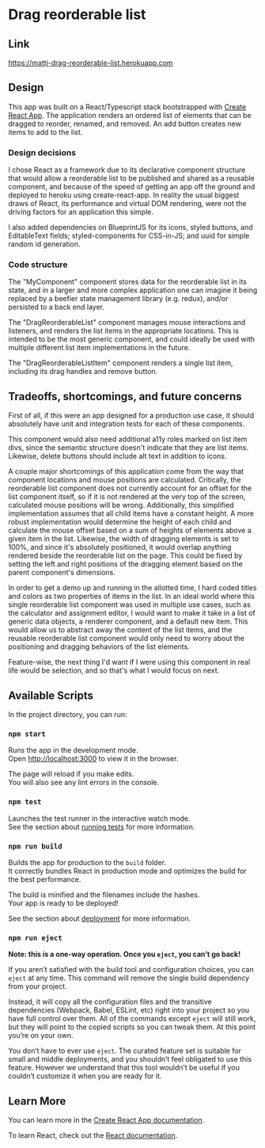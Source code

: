 # Drag reorderable list

## Link
https://mattj-drag-reorderable-list.herokuapp.com

## Design
This app was built on a React/Typescript stack bootstrapped with [Create React App](https://github.com/facebook/create-react-app). The application renders an ordered list of elements that can be dragged to reorder, renamed, and removed. An add button creates new items to add to the list.

### Design decisions
I chose React as a framework due to its declarative component structure that would allow a reorderable list to be published and shared as a reusable component, and because of the speed of getting an app off the ground and deployed to heroku using create-react-app. In reality the usual biggest draws of React, its performance and virtual DOM rendering, were not the driving factors for an application this simple.

I also added dependencies on BlueprintJS for its icons, styled buttons, and EditableText fields; styled-components for CSS-in-JS; and uuid for simple random id generation.

### Code structure

The "MyComponent" component stores data for the reorderable list in its state, and in a larger and more complex application one can imagine it being replaced by a beefier state management library (e.g. redux), and/or persisted to a back end layer.

The "DragReorderableList" component manages mouse interactions and listeners, and renders the list items in the appropriate locations. This is intended to be the most generic component, and could ideally be used with multiple different list item implementations in the future.

The "DragReorderableListItem" component renders a single list item, including its drag handles and remove button.


## Tradeoffs, shortcomings, and future concerns

First of all, if this were an app designed for a production use case, it should absolutely have unit and integration tests for each of these components.

This component would also need additional a11y roles marked on list item divs, since the semantic structure doesn't indicate that they are list items. Likewise, delete buttons should include alt text in addition to icons.

A couple major shortcomings of this application come from the way that component locations and mouse positions are calculated. Critically, the reorderable list component does not currently account for an offset for the list component itself, so if it is not rendered at the very top of the screen, calculated mouse positions will be wrong. Additionally, this simplified implementation assumes that all child items have a constant height. A more robust implementation would determine the height of each child and calculate the mouse offset based on a sum of heights of elements above a given item in the list. Likewise, the width of dragging elements is set to 100%, and since it's absolutely positioned, it would overlap anything rendered beside the reorderable list on the page. This could be fixed by setting the left and right positions of the dragging element based on the parent component's dimensions.

In order to get a demo up and running in the allotted time, I hard coded titles and colors as two properties of items in the list. In an ideal world where this single reorderable list component was used in multiple use cases, such as the calculator and assignment editor, I would want to make it take in a list of generic data objects, a renderer component, and a default new item. This would allow us to abstract away the content of the list items, and the reusable reorderable list component would only need to worry about the positioning and dragging behaviors of the list elements.

Feature-wise, the next thing I'd want if I were using this component in real life would be selection, and so that's what I would focus on next.

## Available Scripts

In the project directory, you can run:

### `npm start`

Runs the app in the development mode.<br>
Open [http://localhost:3000](http://localhost:3000) to view it in the browser.

The page will reload if you make edits.<br>
You will also see any lint errors in the console.

### `npm test`

Launches the test runner in the interactive watch mode.<br>
See the section about [running tests](https://facebook.github.io/create-react-app/docs/running-tests) for more information.

### `npm run build`

Builds the app for production to the `build` folder.<br>
It correctly bundles React in production mode and optimizes the build for the best performance.

The build is minified and the filenames include the hashes.<br>
Your app is ready to be deployed!

See the section about [deployment](https://facebook.github.io/create-react-app/docs/deployment) for more information.

### `npm run eject`

**Note: this is a one-way operation. Once you `eject`, you can’t go back!**

If you aren’t satisfied with the build tool and configuration choices, you can `eject` at any time. This command will remove the single build dependency from your project.

Instead, it will copy all the configuration files and the transitive dependencies (Webpack, Babel, ESLint, etc) right into your project so you have full control over them. All of the commands except `eject` will still work, but they will point to the copied scripts so you can tweak them. At this point you’re on your own.

You don’t have to ever use `eject`. The curated feature set is suitable for small and middle deployments, and you shouldn’t feel obligated to use this feature. However we understand that this tool wouldn’t be useful if you couldn’t customize it when you are ready for it.

## Learn More

You can learn more in the [Create React App documentation](https://facebook.github.io/create-react-app/docs/getting-started).

To learn React, check out the [React documentation](https://reactjs.org/).
